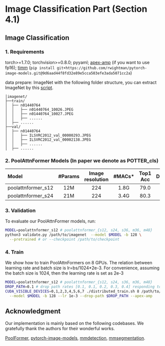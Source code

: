 # Image Classification Part (Section 4.1)

## Image Classification
### 1. Requirements

torch>=1.7.0; torchvision>=0.8.0; pyyaml; [apex-amp](https://github.com/NVIDIA/apex) (if you want to use fp16); [timm](https://github.com/rwightman/pytorch-image-models) (`pip install git+https://github.com/rwightman/pytorch-image-models.git@9d6aad44f8fd32e89e5cca503efe3ada5071cc2a`)

data prepare: ImageNet with the following folder structure, you can extract ImageNet by this [script](https://gist.github.com/BIGBALLON/8a71d225eff18d88e469e6ea9b39cef4).

```
│imagenet/
├──train/
│  ├── n01440764
│  │   ├── n01440764_10026.JPEG
│  │   ├── n01440764_10027.JPEG
│  │   ├── ......
│  ├── ......
├──val/
│  ├── n01440764
│  │   ├── ILSVRC2012_val_00000293.JPEG
│  │   ├── ILSVRC2012_val_00002138.JPEG
│  │   ├── ......
│  ├── ......
```



### 2. PoolAttnFormer Models (In paper we denote as POTTER_cls)

| Model    |  #Params | Image resolution | #MACs* | Top1 Acc| Download | Log |
| :---     |   :---:    |  :---: |  :---: |  :---:  |  :---:  | :---:  |
| poolattnformer_s12  |    12M     |   224  |  1.8G |  79.0  | [here]() |[log]() |
| poolattnformer_s24 |   21M     |   224 | 3.4G | 80.3  | [here]()  |[log]() |




### 3. Validation

To evaluate our PoolAttnFormer models, run:

```bash
MODEL=poolattnformer_s12 # poolattnformer_{s12, s24, s36, m36, m48}
python3 validate.py /path/to/imagenet  --model $MODEL -b 128 \
  --pretrained # or --checkpoint /path/to/checkpoint 
```



### 4. Train
We show how to train PoolAttnFormers on 8 GPUs. The relation between learning rate and batch size is lr=bs/1024*2e-3.
For convenience, assuming the batch size is 1024, then the learning rate is set as 2e-3 


```bash
MODEL=poolattnformer_s12 # poolattnformer_{s12, s24, s36, m36, m48}
DROP_PATH=0.1 # drop path rates [0.1, 0.1, 0.2, 0.3, 0.4] responding to model [s12, s24, s36, m36, m48]
CUDA_VISIBLE_DEVICES=0,1,2,3,4,5,6,7 ./distributed_train.sh 8 /path/to/imagenet \
  --model $MODEL -b 128 --lr 1e-3 --drop-path $DROP_PATH --apex-amp
```


## Acknowledgment
Our implementation is mainly based on the following codebases. We gratefully thank the authors for their wonderful works.

[PoolFormer](https://github.com/sail-sg/poolformer), [pytorch-image-models](https://github.com/rwightman/pytorch-image-models), [mmdetection](https://github.com/open-mmlab/mmdetection), [mmsegmentation](https://github.com/open-mmlab/mmsegmentation).


